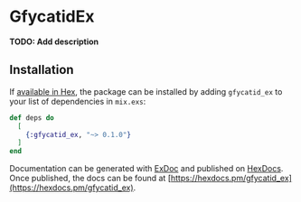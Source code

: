 # GfycatidEx

**TODO: Add description**

## Installation

If [available in Hex](https://hex.pm/docs/publish), the package can be installed
by adding `gfycatid_ex` to your list of dependencies in `mix.exs`:

```elixir
def deps do
  [
    {:gfycatid_ex, "~> 0.1.0"}
  ]
end
```

Documentation can be generated with [ExDoc](https://github.com/elixir-lang/ex_doc)
and published on [HexDocs](https://hexdocs.pm). Once published, the docs can
be found at [https://hexdocs.pm/gfycatid_ex](https://hexdocs.pm/gfycatid_ex).

